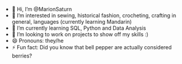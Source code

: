 - 👋 Hi, I’m @MarionSaturn
- 👀 I’m interested in sewing, historical fashion, crocheting, crafting in general, languages (currently learning Mandarin)
- 🌱 I’m currently learning SQL, Python and Data Analysis
- 💞️ I’m looking to work on projects to show off my skills :)
- 😄 Pronouns: they/he
- ⚡ Fun fact: Did you know that bell pepper are actually considered berries?

<!---
MarionSaturn/MarionSaturn is a ✨ special ✨ repository because its `README.md` (this file) appears on your GitHub profile.
You can click the Preview link to take a look at your changes.
--->

